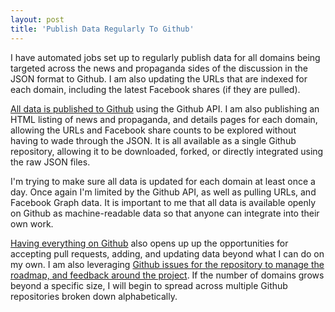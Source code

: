 ```yaml
---
layout: post
title: 'Publish Data Regularly To Github'
---
```

<p>I have automated jobs set up to regularly publish data for all domains being targeted across the news and propaganda sides of the discussion in the JSON format to Github. I am also updating the URLs that are indexed for each domain, including the latest Facebook shares (if they are pulled).&nbsp;</p>
<p><a href="https://github.com/domain-literacy/website">All data is published to Github</a> using the Github API. I am also publishing an HTML listing of news and propaganda, and details pages for each domain, allowing the URLs and Facebook share counts to be explored without having to wade through the JSON. It is all available as a single Github repository, allowing it to be downloaded, forked, or directly integrated using the raw JSON files.</p>
<p>I'm trying to make sure all data is updated for each domain at least once a day. Once again I'm limited by the Github API, as well as pulling URLs, and Facebook Graph data. It is important to me that all data is available openly on Github as machine-readable data&nbsp;so that anyone can integrate into their own work.</p>
<p><a href="https://github.com/domain-literacy/website">Having everything on Github</a> also opens up up the opportunities&nbsp;for accepting pull requests, adding, and updating data beyond what I can do on my own. I am also leveraging <a href="https://github.com/domain-literacy/website/issues">Github issues for the repository to manage the roadmap, and feedback around the project</a>. If the number of domains grows beyond a specific size, I will begin to spread across multiple&nbsp;Github repositories broken down alphabetically.</p>